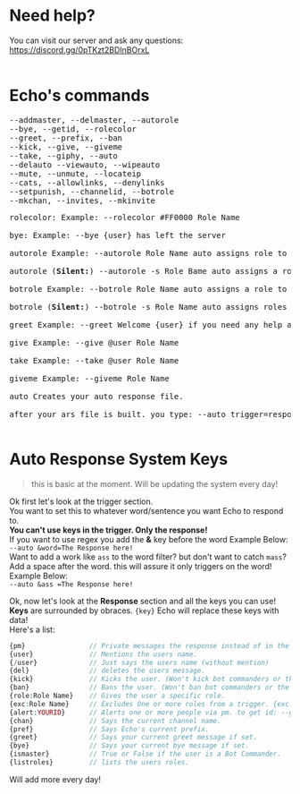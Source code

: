 # Need help?
You can visit our server and ask any questions: https://discord.gg/0pTKzt2BDInBOrxL <Br>
<Br>
# Echo's commands

<pre>
--addmaster, --delmaster, --autorole
--bye, --getid, --rolecolor
--greet, --prefix, --ban
--kick, --give, --giveme
--take, --giphy, --auto
--delauto --viewauto, --wipeauto
--mute, --unmute, --locateip
--cats, --allowlinks, --denylinks
--setpunish, --channelid, --botrole
--mkchan, --invites, --mkinvite
</pre>
  
<pre>
rolecolor: Example: --rolecolor #FF0000 Role Name<br>
bye: Example: --bye {user} has left the server<br>
autorole Example: --autorole Role Name auto assigns role to new members.<br>
autorole (<b>Silent:</b>) --autorole -s Role Bame auto assigns a role to a new member silently.<br>
botrole Example: --botrole Role Name auto assigns a role to new bot accounts that join your server.<br>
botrole (<b>Silent:</b>) --botrole -s Role Name auto assigns roles to new bots silently.<br>
greet Example: --greet Welcome {user} if you need any help ask Proxy! you can use {/user} for non-mentions.<br>
give Example: --give @user Role Name<br>
take Example: --take @user Role Name<br>
giveme Example: --giveme Role Name<br>
auto Creates your auto response file.<br>
after your ars file is built. you type: --auto trigger=response<br>
</pre>

# Auto Response System Keys
> this is basic at the moment. Will be updating the system every day!  
  
Ok first let's look at the trigger section.  
You want to set this to whatever word/sentence you want Echo to respond to.  
<b>You can't use keys in the trigger. Only the response!</b>  
If you want to use regex you add the <b>&</b> key before the word Example Below:  
`--auto &word=The Response here!`  
Want to add a work like `ass` to the word filter? but don't want to catch `mass`?  
Add a space after the word. this will assure it only triggers on the word! Example Below:  
`--auto &ass =The Response here!`  
  
Ok, now let's look at the <b>Response</b> section and all the keys you can use!  
<b>Keys</b> are surrounded by obraces. `{key}` Echo will replace these keys with data!  
Here's a list:  
```php
{pm}                // Private messages the response instead of in the server.
{user}              // Mentions the users name.
{/user}             // Just says the users name (without mention)
{del}               // deletes the users message.
{kick}              // Kicks the user. (Won't kick bot commanders or the owner)
{ban}               // Bans the user. (Won't ban bot commanders or the owner)
{role:Role Name}    // Gives the user a specific role.
{exc:Role Name}     // Excludes One or more roles from a trigger. {exc:Role1,Role2,Role3}
{alert:YOURID}      // Alerts one or more people via pm. to get id: --getid @User
{chan}              // Says the current channel name.
{pref}              // Says Echo's current prefix.
{greet}             // Says your current greet message if set.
{bye}               // Says your current bye message if set.
{ismaster}          // True or False if the user is a Bot Commander.
{listroles}         // lists the users roles.
```
  
Will add more every day!
